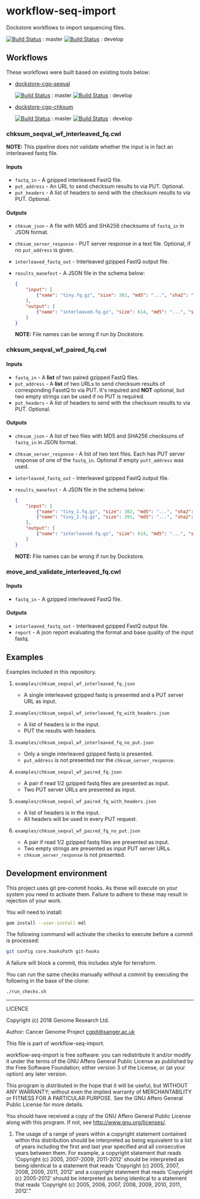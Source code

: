 # workflow-seq-import

Dockstore workflows to import sequencing files.

[![Build Status](https://travis-ci.org/cancerit/workflow-seq-import.svg?branch=master)](https://travis-ci.org/cancerit/workflow-seq-import) : master
[![Build Status](https://travis-ci.org/cancerit/workflow-seq-import.svg?branch=develop)](https://travis-ci.org/cancerit/workflow-seq-import) : develop

## Workflows

These workflows were built based on existing tools below:

* [dockstore-cgp-seqval](https://github.com/cancerit/dockstore-cgp-seqval)

  [![Build Status](https://travis-ci.org/cancerit/dockstore-cgp-seqval.svg?branch=master)](https://travis-ci.org/cancerit/dockstore-cgp-seqval) : master
  [![Build Status](https://travis-ci.org/cancerit/dockstore-cgp-seqval.svg?branch=develop)](https://travis-ci.org/cancerit/dockstore-cgp-seqval) : develop
* [dockstore-cgp-chksum](https://github.com/cancerit/dockstore-cgp-chksum)

  [![Build Status](https://travis-ci.org/cancerit/dockstore-cgp-chksum.svg?branch=master)](https://travis-ci.org/cancerit/dockstore-cgp-chksum) : master
  [![Build Status](https://travis-ci.org/cancerit/dockstore-cgp-chksum.svg?branch=develop)](https://travis-ci.org/cancerit/dockstore-cgp-chksum) : develop

### chksum_seqval_wf_interleaved_fq.cwl

**NOTE:** This pipeline does not validate whether the input is in fact an interleaved fastq file.

#### Inputs

* `fastq_in` - A gzipped interleaved FastQ file.
* `put_address` - An URL to send checksum results to via PUT. Optional.
* `put_headers` - A list of headers to send with the checksum results to via PUT. Optional.

#### Outputs

* `chksum_json` - A file with MD5 and SHA256 checksums of `fastq_in` in JSON format.
* `chksum_server_response` - PUT server response in a text file. Optional, if no `put_address` is given.
* `interleaved_fastq_out` - Interleaved gzipped FastQ output file.
* `results_manefest` - A JSON file in the schema below:

    ```json
    {
        "input": [
            {"name": "tiny.fq.gz", "size": 382, "md5": "...", "sha2": "..."}
        ],
        "output": [
            {"name": "interleaved.fq.gz", "size": 614, "md5": "...", "sha2": "..."}
        ]
    }
    ```

    **NOTE:** File names can be wrong if run by Dockstore.

### chksum_seqval_wf_paired_fq.cwl

#### Inputs

* `fastq_in` - A **list** of two paired gzipped FastQ files.
* `put_address` - A **list** of two URLs to send checksum results of corresponding FasetQ to via PUT. It's required and **NOT** optional, but two empty strings can be used if no PUT is required.
* `put_headers` - A list of headers to send with the checksum results to via PUT. Optional.

#### Outputs

* `chksum_json` - A list of two files with MD5 and SHA256 checksums of `fastq_in` in JSON format.
* `chksum_server_response` - A list of two text files. Each has PUT server response of one of the `fastq_in`. Optional if empty `putt_address` was used.
* `interleaved_fastq_out` - Interleaved gzipped FastQ output file.
* `results_manefest` - A JSON file in the schema below:

    ```json
    {
        "input": [
            {"name": "tiny_1.fq.gz", "size": 382, "md5": "...", "sha2": "..."},
            {"name": "tiny_2.fq.gz", "size": 391, "md5": "...", "sha2": "..."}
        ],
        "output": [
            {"name": "interleaved.fq.gz", "size": 614, "md5": "...", "sha2": "..."}
        ]
    }
    ```

    **NOTE:** File names can be wrong if run by Dockstore.

### move_and_validate_interleaved_fq.cwl

#### Inputs

* `fastq_in` - A gzipped interleaved FastQ file.

#### Outputs

* `interleaved_fastq_out` - Interleaved gzipped FastQ output file.
* `report` - A json report evaluating the format and base quality of the input fastq.

## Examples

Examples included in this repository.

1. `examples/chksum_seqval_wf_interleaved_fq.json`
   * A single interleaved gzipped fastq is presented and a PUT server URL as input.

1. `examples/chksum_seqval_wf_interleaved_fq_with_headers.json`
   * A list of headers is in the input.
   * PUT the results with headers.

1. `examples/chksum_seqval_wf_interleaved_fq_no_put.json`
   * Only a single interleaved gzipped fastq is presented.
   * `put_address` is not presented nor the `chksum_server_response`.

1. `examples/chksum_seqval_wf_paired_fq.json`
   * A pair if read 1/2 gzipped fastq files are presented as input.
   * Two PUT server URLs are presented as input.

1. `examples/chksum_seqval_wf_paired_fq_with_headers.json`
   * A list of headers is in the input.
   * All headers will be used in every PUT request.

1. `examples/chksum_seqval_wf_paired_fq_no_put.json`
   * A pair if read 1/2 gzipped fastq files are presented as input.
   * Two empty strings are presented as input PUT server URLs.
   * `chksum_server_response` is not presented.

## Development environment

This project uses git pre-commit hooks.  As these will execute on your system you need to activate them.  Failure to adhere to these may result in rejection of your work.

You will need to install:

```bash
gem install --user-install mdl
```

The following command will activate the checks to execute before a commit is processed:

```bash
git config core.hooksPath git-hooks
```

A failure will block a commit, this includes style for terraform.

You can run the same checks manually without a commit by executing the following in the base of the clone:

```bash
./run_checks.sh
```

----

LICENCE

Copyright (c) 2018 Genome Research Ltd.

Author: Cancer Genome Project <cgpit@sanger.ac.uk>

This file is part of workflow-seq-import.

workflow-seq-import is free software: you can redistribute it and/or modify it under the terms of the GNU Affero General Public License as published by the Free Software Foundation; either version 3 of the License, or (at your option) any later version.

This program is distributed in the hope that it will be useful, but WITHOUT ANY WARRANTY; without even the implied warranty of MERCHANTABILITY or FITNESS FOR A PARTICULAR PURPOSE. See the GNU Affero General Public License for more details.

You should have received a copy of the GNU Affero General Public License along with this program. If not, see <http://www.gnu.org/licenses/>.

1. The usage of a range of years within a copyright statement contained within this distribution should be interpreted as being equivalent to a list of years including the first and last year specified and all consecutive years between them. For example, a copyright statement that reads ‘Copyright (c) 2005, 2007-2009, 2011-2012’ should be interpreted as being identical to a statement that reads ‘Copyright (c) 2005, 2007, 2008, 2009, 2011, 2012’ and a copyright statement that reads ‘Copyright (c) 2005-2012’ should be interpreted as being identical to a statement that reads ‘Copyright (c) 2005, 2006, 2007, 2008, 2009, 2010, 2011, 2012’."
